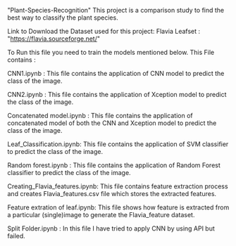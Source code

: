 "Plant-Species-Recognition" This project is a comparison study to find the best way to classify the plant species.

Link to Download the Dataset used for this project:
Flavia Leafset : "https://flavia.sourceforge.net/"

To Run this file you need to train the models mentioned below. 
This File contains :

CNN1.ipynb : This file contains the application of CNN model to predict the class of the image.

CNN2.ipynb : This file contains the application of Xception model to predict the class of the image.

Concatenated model.ipynb : This file contains the application of concatenated model of both the CNN and Xception model to predict the class of the image.

Leaf_Classification.ipynb: This file contains the application of SVM classifier to predict the class of the image.

Random forest.ipynb : This file contains the application of Random Forest classifier to predict the class of the image.

Creating_Flavia_features.ipynb: This file contains feature extraction process and creates Flavia_features.csv file which stores the extracted features.

Feature extration of leaf.ipynb: This file shows how feature is extracted from a particular (single)image to generate the Flavia_feature dataset.

Split Folder.ipynb : In this file I have tried to apply CNN by using API but failed.
 

